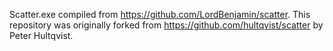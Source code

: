 Scatter.exe compiled from https://github.com/LordBenjamin/scatter.
This repository was originally forked from https://github.com/hultqvist/scatter by Peter Hultqvist.